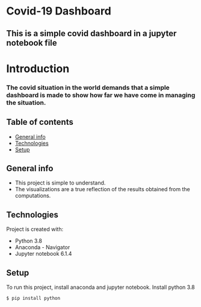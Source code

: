 # Covid-19 Dashboard
## This is a simple covid dashboard in a jupyter notebook file

# Introduction
### The covid situation in the world demands that a simple dashboard is made to show how far we have come in managing the situation.

## Table of contents
* [General info](#general-info)
* [Technologies](#technologies)
* [Setup](#setup)

## General info
* This project is simple to understand.
* The visualizations are a true reflection of the results obtained from the computations.
	
## Technologies
Project is created with:
* Python 3.8
* Anaconda - Navigator
* Jupyter notebook 6.1.4
	
## Setup
To run this project, install anaconda and jupyter notebook.
Install python 3.8

```
$ pip install python
```
